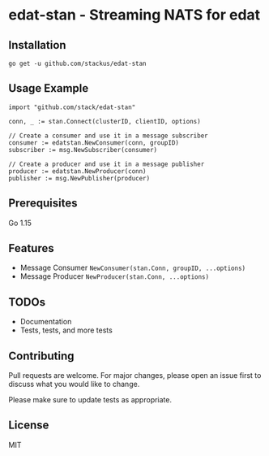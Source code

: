 # edat-stan - Streaming NATS for edat

## Installation

    go get -u github.com/stackus/edat-stan

## Usage Example

    import "github.com/stack/edat-stan"

    conn, _ := stan.Connect(clusterID, clientID, options)

    // Create a consumer and use it in a message subscriber
    consumer := edatstan.NewConsumer(conn, groupID)
    subscriber := msg.NewSubscriber(consumer)

    // Create a producer and use it in a message publisher
    producer := edatstan.NewProducer(conn)
    publisher := msg.NewPublisher(producer)


## Prerequisites

Go 1.15

## Features

- Message Consumer `NewConsumer(stan.Conn, groupID, ...options)`
- Message Producer `NewProducer(stan.Conn, ...options)`

## TODOs

- Documentation
- Tests, tests, and more tests

## Contributing
Pull requests are welcome. For major changes, please open an issue first to discuss what you would like to change.

Please make sure to update tests as appropriate.

## License

MIT
